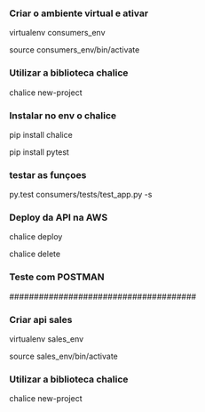 ### Criar o ambiente virtual e ativar
virtualenv consumers_env

source consumers_env/bin/activate

### Utilizar a biblioteca chalice
chalice new-project

### Instalar no env o chalice

pip install chalice

pip install pytest

### testar as funçoes
py.test consumers/tests/test_app.py -s

### Deploy da API na AWS

chalice deploy

chalice delete

### Teste com POSTMAN

######################################

### Criar api sales

virtualenv sales_env

source sales_env/bin/activate

### Utilizar a biblioteca chalice
chalice new-project